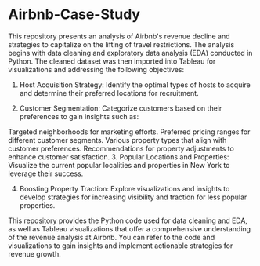 # Airbnb-Case-Study

This repository presents an analysis of Airbnb's revenue decline and strategies to capitalize on the lifting of travel restrictions. The analysis begins with data cleaning and exploratory data analysis (EDA) conducted in Python. The cleaned dataset was then imported into Tableau for visualizations and addressing the following objectives:

1. Host Acquisition Strategy:
Identify the optimal types of hosts to acquire and determine their preferred locations for recruitment.

2. Customer Segmentation:
Categorize customers based on their preferences to gain insights such as:

Targeted neighborhoods for marketing efforts.
Preferred pricing ranges for different customer segments.
Various property types that align with customer preferences.
Recommendations for property adjustments to enhance customer satisfaction.
3. Popular Locations and Properties:
Visualize the current popular localities and properties in New York to leverage their success.

4. Boosting Property Traction:
Explore visualizations and insights to develop strategies for increasing visibility and traction for less popular properties.

This repository provides the Python code used for data cleaning and EDA, as well as Tableau visualizations that offer a comprehensive understanding of the revenue analysis at Airbnb. You can refer to the code and visualizations to gain insights and implement actionable strategies for revenue growth.
